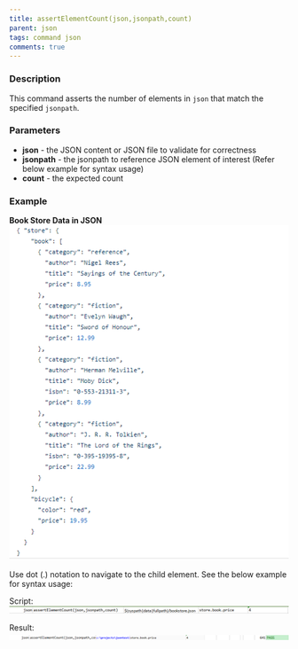 ```yaml
---
title: assertElementCount(json,jsonpath,count)
parent: json
tags: command json
comments: true
---
```



### Description
This command asserts the number of elements in `json` that match the specified `jsonpath`.


### Parameters
- **json** - the JSON content or JSON file to validate for correctness
- **jsonpath** \- the jsonpath to reference JSON element of interest (Refer below example for syntax usage)
- **count** \- the expected count


### Example
**Book Store Data in JSON**<br/>
![bookStoreData](image/bookStoreData.png)

Use dot (.) notation to navigate to the child element. See the below example for syntax usage:

Script:<br/>
![script](image/assertElementCount_02.png)

Result:<br/>
![output](image/assertElementCount_03.png)

